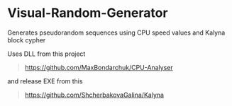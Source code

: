 # Visual-Random-Generator

Generates pseudorandom sequences using CPU speed values and Kalyna block cypher

Uses DLL from this project
> https://github.com/MaxBondarchuk/CPU-Analyser

and release EXE from this
> https://github.com/ShcherbakovaGalina/Kalyna
